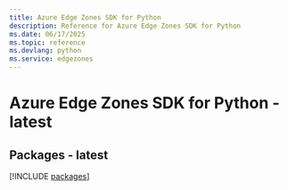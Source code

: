 ```yaml
---
title: Azure Edge Zones SDK for Python
description: Reference for Azure Edge Zones SDK for Python
ms.date: 06/17/2025
ms.topic: reference
ms.devlang: python
ms.service: edgezones
---
```

# Azure Edge Zones SDK for Python - latest
## Packages - latest
[!INCLUDE [packages](edge-zones-index.md)]